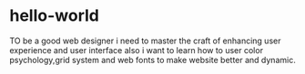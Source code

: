 # hello-world
TO be a good web designer i need to master the craft of enhancing user experience and user interface also i want to learn how to user color psychology,grid system and web fonts to make website better and dynamic.